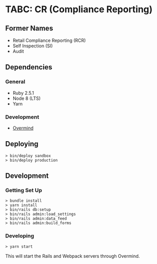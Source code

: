 # TABC: CR (Compliance Reporting)

## Former Names

* Retail Compliance Reporting (RCR)
* Self Inspection (SI)
* Audit

## Dependencies

### General

* Ruby 2.5.1
* Node 8 (LTS)
* Yarn

### Development

* [Overmind](https://github.com/DarthSim/overmind)

## Deploying

    > bin/deploy sandbox
    > bin/deploy production

## Development

### Getting Set Up

    > bundle install
    > yarn install
    > bin/rails db:setup
    > bin/rails admin:load_settings
    > bin/rails admin:data_feed
    > bin/rails admin:build_forms

### Developing

    > yarn start

This will start the Rails and Webpack servers through Overmind.
